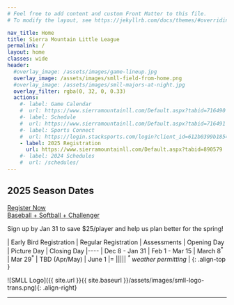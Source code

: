 ```yaml
---
# Feel free to add content and custom Front Matter to this file.
# To modify the layout, see https://jekyllrb.com/docs/themes/#overriding-theme-defaults

nav_title: Home
title: Sierra Mountain Little League
permalink: /
layout: home
classes: wide
header:
  #overlay_image: /assets/images/game-lineup.jpg
  overlay_image: /assets/images/smll-field-from-home.png
  #overlay_image: /assets/images/smll-majors-at-night.jpg
  overlay_filter: rgba(0, 32, 0, 0.33)
  actions:
    #- label: Game Calendar
    #  url: https://www.sierramountainll.com/Default.aspx?tabid=716490
    #- label: Schedule
    #  url: https://www.sierramountainll.com/Default.aspx?tabid=716491
    #- label: Sports Connect
    #  url: https://login.stacksports.com/login?client_id=612b0399b1854a002e427f78&redirect_uri=https://core-api.bluesombrero.com/login/redirect/portal/7479&app_name=Sierra+Mountain+Little+League&portalid=7479&instancekey=sports
    - label: 2025 Registration
      url: https://www.sierramountainll.com/Default.aspx?tabid=890579
    #- label: 2024 Schedules
    #  url: /schedules/
---
```


## 2025 Season Dates

<a href="https://www.sierramountainll.com/Default.aspx?tabid=890579"
   class="align-right half-width btn btn--success btn--large btn--light-outline"
   target="_blank">
<u>Register Now</u><br />
Baseball + Softball + Challenger
</a>

Sign up by Jan 31 to save $25/player and help us plan better for the spring!

| Early Bird Registration | Regular Registration | Assessments          | Opening Day        | Picture Day   | Closing Day
|----
| Dec 8 - Jan 31          | Feb 1 - Mar 15       | March 8<sup>\*</sup> | Mar 29<sup>*</sup> | TBD (Apr/May) | June 1
|=
||||| _<sup>\*</sup> weather permitting_ |
{: .align-top }

![SMLL Logo]({{ site.url }}{{ site.baseurl }}/assets/images/smll-logo-trans.png){: .align-right}

----
